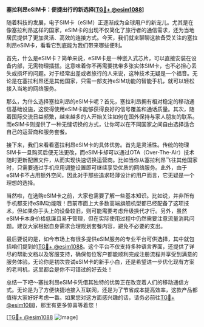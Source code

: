**塞拉利昂eSIM卡：便捷出行的新选择[[TG💪+ @esim1088](https://t.me/s/esim1088)]**

随着科技的发展，电子SIM卡（eSIM）正逐渐成为全球用户的新宠儿。尤其是在像塞拉利昂这样的国家，eSIM卡的出现不仅简化了旅行者的通信需求，还为当地居民提供了更加灵活、高效的连接方式。今天，我们就来聊聊这款备受关注的塞拉利昂eSIM卡，看看它到底能为我们带来哪些便利。

首先，什么是eSIM卡？简单来说，eSIM卡是一种嵌入式芯片，可以直接安装在设备内部，无需物理插拔。这意味着你不再需要携带多张实体SIM卡，也不必担心丢失或损坏的问题。对于经常出差或者旅行的人来说，这种技术无疑是一个福音。无论是在塞拉利昂还是其他国家，只需一部支持eSIM功能的智能手机，就可以轻松接入当地的网络服务。

那么，为什么选择塞拉利昂的eSIM卡呢？首先，塞拉利昂拥有相对稳定的移动通信基础设施，这使得使用eSIM卡能够获得良好的信号覆盖和通话质量。其次，随着国际交流日益频繁，越来越多的人开始关注如何在国外保持与家人朋友的联系。而eSIM卡则提供了一种无缝切换的方式，让你可以在不同国家之间自由选择适合自己的运营商和服务套餐。

接下来，我们来看看塞拉利昂eSIM卡的具体优势。首先是灵活性。传统的物理SIM卡一旦购买后便无法更改，而eSIM卡却可以通过OTA（Over-The-Air）技术随时更新配置文件，从而实现快速切换运营商。比如当你从塞拉利昂飞往其他国家时，只需要通过手机应用调整设置即可继续享受优质的网络服务。此外，由于eSIM卡不占用额外空间，因此对于那些追求轻薄设计的用户而言，它无疑是一个理想的选择。

当然啦，在选购eSIM卡之前，大家也需要了解一些基本知识。比如说，并非所有手机都支持eSIM功能哦！目前市面上大多数高端旗舰机型都已经配备了这项技术，但如果你手头上的设备较旧，则可能需要考虑升级换代才行。另外，虽然eSIM卡本身价格低廉且易于管理，但在实际使用过程中仍然需要注意流量消耗问题。建议大家根据自身需求合理规划套餐内容，避免不必要的支出。

最后要说的是，如今市场上有很多提供eSIM服务的专业平台可供选择，其中就包括咱们提到的[TG💪+ @esim1088](https://t.me/s/esim1088)。这个平台不仅支持多种语言界面，还提供了详尽的帮助文档以及客服支持，确保每位客户都能顺利完成注册流程并享受到满意的服务体验。无论你是初次尝试eSIM卡的新手小白，还是希望进一步优化现有方案的老司机，这里都会是你不可错过的好去处！

总结一下吧～塞拉利昂eSIM卡凭借其独特的优势正在改变着人们的移动通信方式。无论是为了方便快捷地接入互联网，还是为了节省成本提高效率，这款产品都值得大家好好考虑一番。如果您对这方面感兴趣的话，请务必前往[TG💪+ @esim1088](https://t.me/s/esim1088)，那里有更多惊喜等着您！

[[TG💪+ @esim1088](https://t.me/s/esim1088) ![Image](https://i.postimg.cc/4NQfJmqS/Snipaste-2025-05-13-00-14-12.png)]